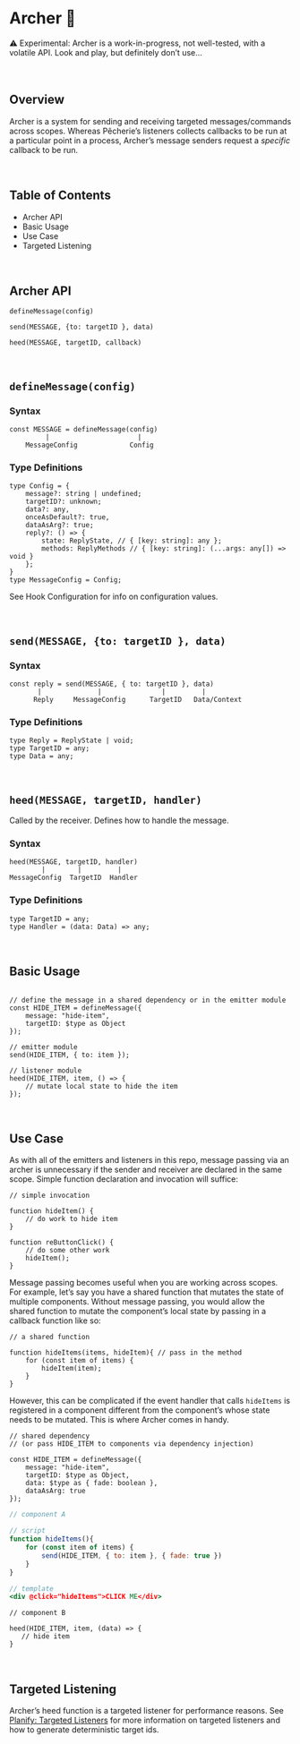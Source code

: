 # Archer 🏹

<aside>
⚠️ Experimental: Archer is a work-in-progress, not well-tested, with a volatile API. Look and play, but definitely don’t use…
</aside>
</br>
</br>

## Overview

Archer is a system for sending and receiving targeted messages/commands across scopes. Whereas Pêcherie’s listeners collects callbacks to be run at a particular point in a process, Archer’s message senders request a *specific* callback to be run. 

</br>

## Table of Contents

- Archer API
- Basic Usage
- Use Case
- Targeted Listening
</br>

## Archer API

`defineMessage(config)` 

`send(MESSAGE, {to: targetID }, data)` 

`heed(MESSAGE, targetID, callback)`

</br>

## `defineMessage(config)`

### Syntax

```tsx
const MESSAGE = defineMessage(config)
         |                      |
    MessageConfig             Config
```

### Type Definitions

```tsx
type Config = {
    message?: string | undefined;
    targetID?: unknown;
    data?: any, 
    onceAsDefault?: true, 
    dataAsArg?: true;
    reply?: () => { 
        state: ReplyState, // { [key: string]: any };
        methods: ReplyMethods // { [key: string]: (...args: any[]) => void } 
    };
}
type MessageConfig = Config;
```

See Hook Configuration for info on configuration values.

</br>

## `send(MESSAGE, {to: targetID }, data)`

### Syntax

```tsx
const reply = send(MESSAGE, { to: targetID }, data)
       |              |               |         |
      Reply     MessageConfig      TargetID   Data/Context
```

### Type Definitions

```tsx
type Reply = ReplyState | void;
type TargetID = any;
type Data = any;
```
</br>

## `heed(MESSAGE, targetID, handler)`

 Called by the receiver. Defines how to handle the message.

### Syntax

```tsx
heed(MESSAGE, targetID, handler)
        |        |         |
MessageConfig  TargetID  Handler
```

### Type Definitions

```tsx
type TargetID = any;
type Handler = (data: Data) => any;
```
</br>

## Basic Usage

```tsx

// define the message in a shared dependency or in the emitter module
const HIDE_ITEM = defineMessage({
    message: "hide-item",
    targetID: $type as Object 
});

// emitter module
send(HIDE_ITEM, { to: item });
```

```tsx
// listener module
heed(HIDE_ITEM, item, () => {
    // mutate local state to hide the item
});
```
</br>

## Use Case

As with all of the emitters and listeners in this repo, message passing via an archer is unnecessary if the sender and receiver are declared in the same scope. Simple function declaration and invocation will suffice:

```tsx
// simple invocation

function hideItem() {
    // do work to hide item
}

function reButtonClick() {
    // do some other work
    hideItem();
}
```

Message passing becomes useful when you are working across scopes. For example, let’s say you have a shared function that mutates the state of multiple components. Without message passing, you would allow the shared function to mutate the component’s local state by passing in a callback function like so:

```tsx
// a shared function

function hideItems(items, hideItem){ // pass in the method
    for (const item of items) {
        hideItem(item);
    }
}
```

However, this can be complicated if the event handler that calls `hideItems` is registered in a component different from the component’s whose state needs to be mutated. This is where Archer comes in handy.

```tsx
// shared dependency 
// (or pass HIDE_ITEM to components via dependency injection)

const HIDE_ITEM = defineMessage({
    message: "hide-item",
    targetID: $type as Object,
    data: $type as { fade: boolean },
    dataAsArg: true
});
```

```jsx
// component A

// script
function hideItems(){
    for (const item of items) {
        send(HIDE_ITEM, { to: item }, { fade: true })
    }
}

// template
<div @click="hideItems">CLICK ME</div>

```

```tsx
// component B

heed(HIDE_ITEM, item, (data) => {
   // hide item
}

```
</br>

## Targeted Listening

Archer’s heed function is a targeted listener for performance reasons. See [Planify: Targeted Listeners](https://www.notion.so/Planify-8394600940b34c8ca76c4eca84eb5496) for more information on targeted listeners and how to generate deterministic target ids.